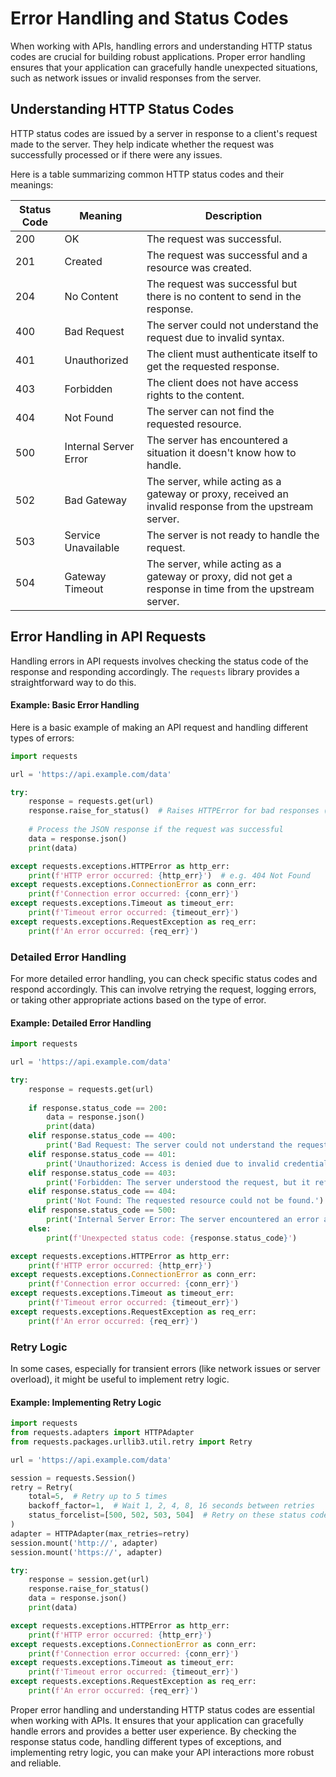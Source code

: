 # Error Handling and Status Codes

When working with APIs, handling errors and understanding HTTP status codes are crucial for building robust applications. Proper error handling ensures that your application can gracefully handle unexpected situations, such as network issues or invalid responses from the server.

## Understanding HTTP Status Codes

HTTP status codes are issued by a server in response to a client's request made to the server. They help indicate whether the request was successfully processed or if there were any issues.

Here is a table summarizing common HTTP status codes and their meanings:

| Status Code | Meaning               | Description                                                  |
| ----------- | --------------------- | ------------------------------------------------------------ |
| 200         | OK                    | The request was successful.                                  |
| 201         | Created               | The request was successful and a resource was created.       |
| 204         | No Content            | The request was successful but there is no content to send in the response. |
| 400         | Bad Request           | The server could not understand the request due to invalid syntax. |
| 401         | Unauthorized          | The client must authenticate itself to get the requested response. |
| 403         | Forbidden             | The client does not have access rights to the content.       |
| 404         | Not Found             | The server can not find the requested resource.              |
| 500         | Internal Server Error | The server has encountered a situation it doesn't know how to handle. |
| 502         | Bad Gateway           | The server, while acting as a gateway or proxy, received an invalid response from the upstream server. |
| 503         | Service Unavailable   | The server is not ready to handle the request.               |
| 504         | Gateway Timeout       | The server, while acting as a gateway or proxy, did not get a response in time from the upstream server. |

## Error Handling in API Requests

Handling errors in API requests involves checking the status code of the response and responding accordingly. The `requests` library provides a straightforward way to do this.

#### Example: Basic Error Handling

Here is a basic example of making an API request and handling different types of errors:

```python
import requests

url = 'https://api.example.com/data'

try:
    response = requests.get(url)
    response.raise_for_status()  # Raises HTTPError for bad responses (4xx and 5xx)
    
    # Process the JSON response if the request was successful
    data = response.json()
    print(data)

except requests.exceptions.HTTPError as http_err:
    print(f'HTTP error occurred: {http_err}')  # e.g. 404 Not Found
except requests.exceptions.ConnectionError as conn_err:
    print(f'Connection error occurred: {conn_err}')
except requests.exceptions.Timeout as timeout_err:
    print(f'Timeout error occurred: {timeout_err}')
except requests.exceptions.RequestException as req_err:
    print(f'An error occurred: {req_err}')
```

### Detailed Error Handling

For more detailed error handling, you can check specific status codes and respond accordingly. This can involve retrying the request, logging errors, or taking other appropriate actions based on the type of error.

#### Example: Detailed Error Handling

```python
import requests

url = 'https://api.example.com/data'

try:
    response = requests.get(url)
    
    if response.status_code == 200:
        data = response.json()
        print(data)
    elif response.status_code == 400:
        print('Bad Request: The server could not understand the request.')
    elif response.status_code == 401:
        print('Unauthorized: Access is denied due to invalid credentials.')
    elif response.status_code == 403:
        print('Forbidden: The server understood the request, but it refuses to authorize it.')
    elif response.status_code == 404:
        print('Not Found: The requested resource could not be found.')
    elif response.status_code == 500:
        print('Internal Server Error: The server encountered an error and could not complete the request.')
    else:
        print(f'Unexpected status code: {response.status_code}')

except requests.exceptions.HTTPError as http_err:
    print(f'HTTP error occurred: {http_err}')
except requests.exceptions.ConnectionError as conn_err:
    print(f'Connection error occurred: {conn_err}')
except requests.exceptions.Timeout as timeout_err:
    print(f'Timeout error occurred: {timeout_err}')
except requests.exceptions.RequestException as req_err:
    print(f'An error occurred: {req_err}')
```

### Retry Logic

In some cases, especially for transient errors (like network issues or server overload), it might be useful to implement retry logic.

#### Example: Implementing Retry Logic

```python
import requests
from requests.adapters import HTTPAdapter
from requests.packages.urllib3.util.retry import Retry

url = 'https://api.example.com/data'

session = requests.Session()
retry = Retry(
    total=5,  # Retry up to 5 times
    backoff_factor=1,  # Wait 1, 2, 4, 8, 16 seconds between retries
    status_forcelist=[500, 502, 503, 504]  # Retry on these status codes
)
adapter = HTTPAdapter(max_retries=retry)
session.mount('http://', adapter)
session.mount('https://', adapter)

try:
    response = session.get(url)
    response.raise_for_status()
    data = response.json()
    print(data)

except requests.exceptions.HTTPError as http_err:
    print(f'HTTP error occurred: {http_err}')
except requests.exceptions.ConnectionError as conn_err:
    print(f'Connection error occurred: {conn_err}')
except requests.exceptions.Timeout as timeout_err:
    print(f'Timeout error occurred: {timeout_err}')
except requests.exceptions.RequestException as req_err:
    print(f'An error occurred: {req_err}')
```

Proper error handling and understanding HTTP status codes are essential when working with APIs. It ensures that your application can gracefully handle errors and provides a better user experience. By checking the response status code, handling different types of exceptions, and implementing retry logic, you can make your API interactions more robust and reliable.
